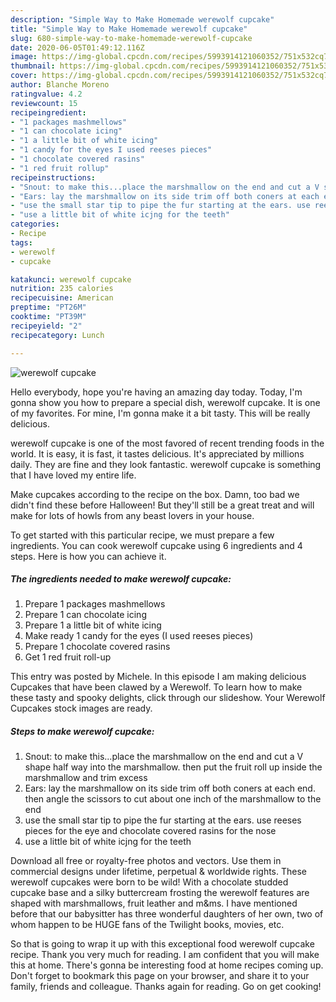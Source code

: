 ```yaml
---
description: "Simple Way to Make Homemade werewolf cupcake"
title: "Simple Way to Make Homemade werewolf cupcake"
slug: 680-simple-way-to-make-homemade-werewolf-cupcake
date: 2020-06-05T01:49:12.116Z
image: https://img-global.cpcdn.com/recipes/5993914121060352/751x532cq70/werewolf-cupcake-recipe-main-photo.jpg
thumbnail: https://img-global.cpcdn.com/recipes/5993914121060352/751x532cq70/werewolf-cupcake-recipe-main-photo.jpg
cover: https://img-global.cpcdn.com/recipes/5993914121060352/751x532cq70/werewolf-cupcake-recipe-main-photo.jpg
author: Blanche Moreno
ratingvalue: 4.2
reviewcount: 15
recipeingredient:
- "1 packages mashmellows"
- "1 can chocolate icing"
- "1 a little bit of white icing"
- "1 candy for the eyes I used reeses pieces"
- "1 chocolate covered rasins"
- "1 red fruit rollup"
recipeinstructions:
- "Snout: to make this...place the marshmallow on the end and cut a V shape half way into the marshmallow. then put the fruit roll up inside the marshmallow and trim excess"
- "Ears: lay the marshmallow on its side trim off both coners at each end. then angle the scissors to cut about one inch of the marshmallow to the end"
- "use the small star tip to pipe the fur starting at the ears. use reeses pieces for the eye and chocolate covered rasins for the nose"
- "use a little bit of white icjng for the teeth"
categories:
- Recipe
tags:
- werewolf
- cupcake

katakunci: werewolf cupcake 
nutrition: 235 calories
recipecuisine: American
preptime: "PT26M"
cooktime: "PT39M"
recipeyield: "2"
recipecategory: Lunch

---
```



![werewolf cupcake](https://img-global.cpcdn.com/recipes/5993914121060352/751x532cq70/werewolf-cupcake-recipe-main-photo.jpg)

Hello everybody, hope you're having an amazing day today. Today, I'm gonna show you how to prepare a special dish, werewolf cupcake. It is one of my favorites. For mine, I'm gonna make it a bit tasty. This will be really delicious.

werewolf cupcake is one of the most favored of recent trending foods in the world. It is easy, it is fast, it tastes delicious. It's appreciated by millions daily. They are fine and they look fantastic. werewolf cupcake is something that I have loved my entire life.

Make cupcakes according to the recipe on the box. Damn, too bad we didn&#39;t find these before Halloween! But they&#39;ll still be a great treat and will make for lots of howls from any beast lovers in your house.


To get started with this particular recipe, we must prepare a few ingredients. You can cook werewolf cupcake using 6 ingredients and 4 steps. Here is how you can achieve it.

<!--inarticleads1-->

##### The ingredients needed to make werewolf cupcake:

1. Prepare 1 packages mashmellows
1. Prepare 1 can chocolate icing
1. Prepare 1 a little bit of white icing
1. Make ready 1 candy for the eyes (I used reeses pieces)
1. Prepare 1 chocolate covered rasins
1. Get 1 red fruit roll-up


This entry was posted by Michele. In this episode I am making delicious Cupcakes that have been clawed by a Werewolf. To learn how to make these tasty and spooky delights, click through our slideshow. Your Werewolf Cupcakes stock images are ready. 

<!--inarticleads2-->

##### Steps to make werewolf cupcake:

1. Snout: to make this...place the marshmallow on the end and cut a V shape half way into the marshmallow. then put the fruit roll up inside the marshmallow and trim excess
1. Ears: lay the marshmallow on its side trim off both coners at each end. then angle the scissors to cut about one inch of the marshmallow to the end
1. use the small star tip to pipe the fur starting at the ears. use reeses pieces for the eye and chocolate covered rasins for the nose
1. use a little bit of white icjng for the teeth


Download all free or royalty-free photos and vectors. Use them in commercial designs under lifetime, perpetual &amp; worldwide rights. These werewolf cupcakes were born to be wild! With a chocolate studded cupcake base and a silky buttercream frosting the werewolf features are shaped with marshmallows, fruit leather and m&amp;ms. I have mentioned before that our babysitter has three wonderful daughters of her own, two of whom happen to be HUGE fans of the Twilight books, movies, etc. 

So that is going to wrap it up with this exceptional food werewolf cupcake recipe. Thank you very much for reading. I am confident that you will make this at home. There's gonna be interesting food at home recipes coming up. Don't forget to bookmark this page on your browser, and share it to your family, friends and colleague. Thanks again for reading. Go on get cooking!
